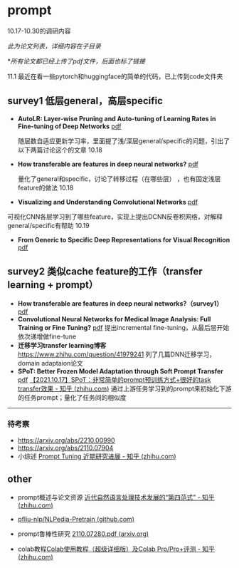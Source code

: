 # prompt

10.17-10.30的调研内容

*此为论文列表，详细内容在子目录*

**所有论文都已经上传了pdf文件，后面也标了链接*



11.1 最近在看一些pytorch和huggingface的简单的代码，已上传到code文件夹



## survey1 低层general，高层specific

* **AutoLR: Layer-wise Pruning and Auto-tuning of Learning Rates in Fine-tuning of Deep Networks**	[pdf](https://ojs.aaai.org/index.php/AAAI/article/view/16350)

  随层数自适应更新学习率，里面提了浅/深层general/specific的问题，引出了以下两篇讨论这个的文章 10.18

* **How transferable are features in deep neural networks?**	[pdf](https://proceedings.neurips.cc/paper/2014/hash/375c71349b295fbe2dcdca9206f20a06-Abstract.html)

  量化了general和specific，讨论了转移过程（在哪些层） ，也有固定浅层feature的做法 10.18

* **Visualizing and Understanding Convolutional Networks**	[pdf](https://link.springer.com/chapter/10.1007/978-3-319-10590-1_53)

​		可视化CNN各层学习到了哪些feature，实现上提出DCNN反卷积网络，对解释general/specific有帮助 10.19

* **From Generic to Specific Deep Representations for Visual Recognition**  [pdf](https://www.cv-foundation.org/openaccess/content_cvpr_workshops_2015/W03/html/Azizpour_From_Generic_to_2015_CVPR_paper.html)



## survey2 类似cache feature的工作（transfer learning + prompt）

* **How transferable are features in deep neural networks?（survey1）**	[pdf](https://proceedings.neurips.cc/paper/2014/hash/375c71349b295fbe2dcdca9206f20a06-Abstract.html)
* **Convolutional Neural Networks for Medical Image Analysis: Full Training or Fine Tuning?** 	[pdf](https://ieeexplore.ieee.org/abstract/document/7426826)
	提出incremental fine-tuning，从最后层开始依次递增做fine-tune
* **迁移学习transfer learning博客** https://www.zhihu.com/question/41979241
  列了几篇DNN迁移学习，domain adaptaion论文
* **SPoT: Better Frozen Model Adaptation through Soft Prompt Transfer**  [pdf](https://arxiv.org/pdf/2110.07904.pdf) 
  [【2021.10.17】SPoT：非常简单的prompt预训练方式+很好的task transfer效果 - 知乎 (zhihu.com)](https://zhuanlan.zhihu.com/p/422472763)
  通过上游任务学习到的prompt来初始化下游的任务prompt；量化了任务间的相似度

---

  ### 待考察

  * https://arxiv.org/abs/2210.00990
  * https://arxiv.org/abs/2110.07904
  * 小综述 [Prompt Tuning 近期研究进展 - 知乎 (zhihu.com)](https://zhuanlan.zhihu.com/p/422921903)



## other

* prompt概述与论文资源 [近代自然语言处理技术发展的“第四范式” - 知乎 (zhihu.com)](https://zhuanlan.zhihu.com/p/395115779)
* [pfliu-nlp/NLPedia-Pretrain (github.com)](https://github.com/pfliu-nlp/NLPedia-Pretrain)
* prompt鲁棒性研究 [2110.07280.pdf (arxiv.org)](https://arxiv.org/pdf/2110.07280.pdf)

* colab教程[Colab使用教程（超级详细版）及Colab Pro/Pro+评测 - 知乎 (zhihu.com)](https://zhuanlan.zhihu.com/p/527663163)


